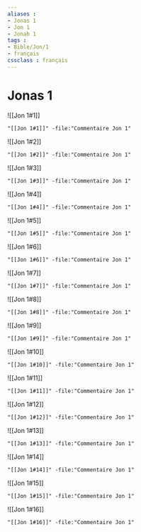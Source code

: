 ```yaml
---
aliases : 
- Jonas 1
- Jon 1
- Jonah 1
tags : 
- Bible/Jon/1
- français
cssclass : français
---
```


# Jonas 1

![[Jon 1#1]]

```query
"[[Jon 1#1]]" -file:"Commentaire Jon 1"
```

![[Jon 1#2]]

```query
"[[Jon 1#2]]" -file:"Commentaire Jon 1"
```

![[Jon 1#3]]

```query
"[[Jon 1#3]]" -file:"Commentaire Jon 1"
```

![[Jon 1#4]]

```query
"[[Jon 1#4]]" -file:"Commentaire Jon 1"
```

![[Jon 1#5]]

```query
"[[Jon 1#5]]" -file:"Commentaire Jon 1"
```

![[Jon 1#6]]

```query
"[[Jon 1#6]]" -file:"Commentaire Jon 1"
```

![[Jon 1#7]]

```query
"[[Jon 1#7]]" -file:"Commentaire Jon 1"
```

![[Jon 1#8]]

```query
"[[Jon 1#8]]" -file:"Commentaire Jon 1"
```

![[Jon 1#9]]

```query
"[[Jon 1#9]]" -file:"Commentaire Jon 1"
```

![[Jon 1#10]]

```query
"[[Jon 1#10]]" -file:"Commentaire Jon 1"
```

![[Jon 1#11]]

```query
"[[Jon 1#11]]" -file:"Commentaire Jon 1"
```

![[Jon 1#12]]

```query
"[[Jon 1#12]]" -file:"Commentaire Jon 1"
```

![[Jon 1#13]]

```query
"[[Jon 1#13]]" -file:"Commentaire Jon 1"
```

![[Jon 1#14]]

```query
"[[Jon 1#14]]" -file:"Commentaire Jon 1"
```

![[Jon 1#15]]

```query
"[[Jon 1#15]]" -file:"Commentaire Jon 1"
```

![[Jon 1#16]]

```query
"[[Jon 1#16]]" -file:"Commentaire Jon 1"
```

